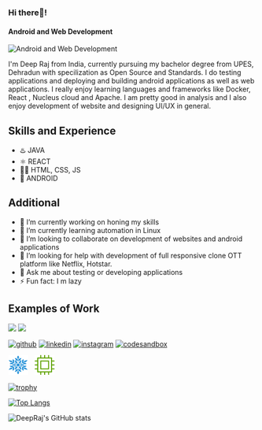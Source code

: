 
### Hi there👋!
#### Android and Web Development
![Android and Web Development ](https://user-images.githubusercontent.com/10498744/210012254-234538ff-d198-48aa-8964-37e6fd45d227.gif)

I'm Deep Raj from India, currently  pursuing my bachelor degree from UPES, Dehradun with specilization as Open Source and Standards. I do testing applications and deploying and building android applications as well as web applications. I really enjoy learning languages and frameworks like Docker, React , Nucleus cloud and Apache. I am pretty good in analysis and  I also enjoy development of website and designing UI/UX in general. 

## Skills and Experience 
* ♨️ JAVA
* ⚛️ REACT 
* 👨‍💻 HTML, CSS, JS
* 📱 ANDROID

## Additional 
- 🔭 I’m currently working on honing my skills  
- 🌱 I’m currently learning automation in Linux  
- 👯 I’m looking to collaborate on development of websites and android applications 
- 🤔 I’m looking for help with development of full responsive clone OTT platform like Netflix, Hotstar.  
- 💬 Ask me about testing or developing applications  
- ⚡ Fun fact: I m lazy    

## Examples of Work 
<img src="https://media.tenor.com/zoVmxJvWaaUAAAAd/app-development-ios-app-development-company.gif" width="256"/> 

<img src="https://cdn.dribbble.com/users/229147/screenshots/1285313/media/06e0507fbc410509e1cfb4a27907c2a9.gif" width="256"/>

[<img src='https://cdn.jsdelivr.net/npm/simple-icons@3.0.1/icons/github.svg' alt='github' height='40'>](https://github.com/CodewithRajDeep)  [<img src='https://cdn.jsdelivr.net/npm/simple-icons@3.0.1/icons/linkedin.svg' alt='linkedin' height='40'>](https://www.linkedin.com/in/deep-raj-b48310229//)  [<img src='https://cdn.jsdelivr.net/npm/simple-icons@3.0.1/icons/instagram.svg' alt='instagram' height='40'>](https://www.instagram.com/xoxo.shain/)  [<img src='https://cdn.jsdelivr.net/npm/simple-icons@3.0.1/icons/codesandbox.svg' alt='codesandbox' height='40'>](https://codesandbox.io/u/https://codesandbox.io/u/CodewithRajDeep)  

<a href='https://archiveprogram.github.com/'><img src='https://raw.githubusercontent.com/acervenky/animated-github-badges/master/assets/acbadge.gif' width='40' height='40'></a> <a href='https://docs.github.com/en/developers'><img src='https://raw.githubusercontent.com/acervenky/animated-github-badges/master/assets/devbadge.gif' width='40' height='40'></a> 

[![trophy](https://github-profile-trophy.vercel.app/?username=CodewithRajDeep)](https://github.com/ryo-ma/github-profile-trophy)

[![Top Langs](https://github-readme-stats.vercel.app/api/top-langs/?username=CodewithRajDeep&layout=donut)](https://github.com/anuraghazra/github-readme-stats)

![DeepRaj's GitHub stats](https://github-readme-stats.vercel.app/api?username=CodewithRajDeep&show_icons=true&theme=radical) 








